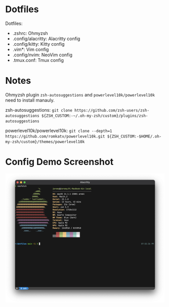 # Dotfiles
Dotfiles:
- .zshrc: Ohmyzsh
- .config/alacritty: Alacritty config
- .config/kitty: Kitty config
- .vim*: Vim config
- .config/nvim: NeoVim config
- .tmux.conf: Tmux config

# Notes
Ohmyzsh plugin `zsh-autosuggestions` and `powerlevel10k/powerlevel10k` need to install manauly.

zsh-autosuggestions: `git clone https://github.com/zsh-users/zsh-autosuggestions ${ZSH_CUSTOM:-~/.oh-my-zsh/custom}/plugins/zsh-autosuggestions`

powerlevel10k/powerlevel10k: `git clone --depth=1 https://github.com/romkatv/powerlevel10k.git ${ZSH_CUSTOM:-$HOME/.oh-my-zsh/custom}/themes/powerlevel10k`

# Config Demo Screenshot
![MacOs Demo](/demo_macos.png)

